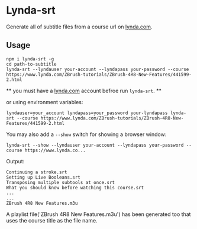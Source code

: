 # Lynda-srt

Generate all of subtitle files from a course url on [lynda.com](https://lynda.com).

## Usage
```
npm i lynda-srt -g
cd path-to-subtitle
lynda-srt --lyndauser your-account --lyndapass your-password --course https://www.lynda.com/ZBrush-tutorials/ZBrush-4R8-New-Features/441599-2.html
```
** you must have a [lynda.com](https://lynda.com) account befroe run `lynda-srt`. **

or using environment variables:
```
lyndauser=your_account lyndapass=your_password your-lyndapass lynda-srt --course https://www.lynda.com/ZBrush-tutorials/ZBrush-4R8-New-Features/441599-2.html
```

You may also add a `--show` switch for showing a browser window:

```
lynda-srt --show --lyndauser your-account --lyndapass your-password --course https://www.lynda.co...
```

Output:
```
Continuing a stroke.srt
Setting up Live Booleans.srt
Transposing multiple subtools at once.srt
What you should know before watching this course.srt
...
...
ZBrush 4R8 New Features.m3u
```

A playlist file('ZBrush 4R8 New Features.m3u') has been generated too that uses the course title as the file name.

